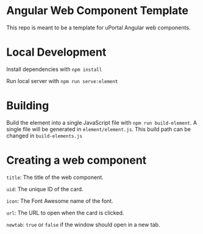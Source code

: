# Angular Web Component Template
This repo is meant to be a template for uPortal Angular web components.

# Local Development

Install dependencies with `npm install`

Run local server with `npm run serve:element`

# Building

Build the element into a single JavaScript file with `npm run build-element`. A single file
will be generated in `element/element.js`. This build path can be changed in `build-elements.js`

# Creating a web component

`title`: The title of the web component.

`uid`: The unique ID of the card.

`icon`: The Font Awesome name of the font.

`url`: The URL to open when the card is clicked.

`newtab`: `true` or `false` if the window should open in a new tab.
